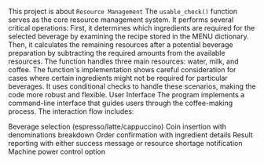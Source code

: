 This project is about `Resource Management`
The `usable_check()` function serves as the core resource management system. It performs several critical operations:
First, it determines which ingredients are required for the selected beverage by examining the recipe stored in the MENU dictionary. Then, it calculates the remaining resources after a potential beverage preparation by subtracting the required amounts from the available resources. The function handles three main resources: water, milk, and coffee.
The function's implementation shows careful consideration for cases where certain ingredients might not be required for particular beverages. It uses conditional checks to handle these scenarios, making the code more robust and flexible.
User Interface
The program implements a command-line interface that guides users through the coffee-making process. The interaction flow includes:

Beverage selection (espresso/latte/cappuccino)
Coin insertion with denominations breakdown
Order confirmation with ingredient details
Result reporting with either success message or resource shortage notification
Machine power control option
